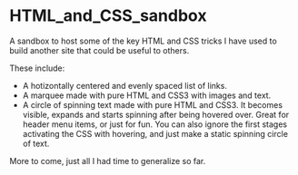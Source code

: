 # HTML_and_CSS_sandbox
A sandbox to host some of the key HTML and CSS tricks I have used to build another site that could be useful to others.

These include:
- A hotizontally centered and evenly spaced list of links.
- A marquee made with pure HTML and CSS3 with images and text.
- A circle of spinning text made with pure HTML and CSS3.  It becomes visible, expands and starts spinning after being hovered over.  Great for header menu items, or just for fun.  You can also ignore the first stages activating the CSS with hovering, and just make a static spinning circle of text.

More to come, just all I had time to generalize so far.
